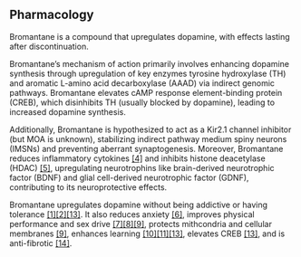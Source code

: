 <span id="mechanism-of-action"></span>
## Pharmacology

Bromantane is a compound that upregulates dopamine, with effects lasting after discontinuation.

Bromantane’s mechanism of action primarily involves enhancing dopamine synthesis through upregulation of key enzymes tyrosine hydroxylase (TH) and aromatic L-amino acid decarboxylase (AAAD) via indirect genomic pathways. Bromantane elevates cAMP response element-binding protein (CREB), which disinhibits TH (usually blocked by dopamine), leading to increased dopamine synthesis.

Additionally, Bromantane is hypothesized to act as a Kir2.1 channel inhibitor (but MOA is unknown), stabilizing indirect pathway medium spiny neurons (IMSNs) and preventing aberrant synaptogenesis. Moreover, Bromantane reduces inflammatory cytokines <a title="Thus, the antiasthenic drug ladasten limits development of the anxious depressive state and suppresses the level ofproinflammatory cytokines IL-6, IL-17 and IL-4." class="ref" href="#source4">[4]</a> and inhibits histone deacetylase (HDAC) <a title="Ladasten reduced HDAC1 level in rat striatum and hippocampus and modified H3acK9 and H4acK8 levels in various structures of rat brain." class="ref" href="#source5">[5]</a>, upregulating neurotrophins like brain-derived neurotrophic factor (BDNF) and glial cell-derived neurotrophic factor (GDNF), contributing to its neuroprotective effects.

Bromantane upregulates dopamine without being addictive or having tolerance <a title="The absence of 'withdrawal syndrome' after the drug withdrawal reveals the lack of addictive potential in this drug." class="ref" href="#source1">[1]</a><a title="Effect of bromantane on the rat neurologic status in two month course" class="ref" href="#source2">[2]</a><a title="The effects of ladasten on dopaminergic neurotransmission and hippocampal synaptic plasticity in rats" class="ref" href="#source13">[13]</a>. It also reduces anxiety <a title="Effect of bromantane on the rat neurologic status in two month course" class="ref" href="#source6">[6]</a>, improves physical performance and sex drive <a title="Effects of bromantane and sidnocarb on long-term operant conditioning and its vegetative correlates in rats" class="ref" href="#source7">[7]</a><a title="A three-day treatment with [bromantane] (...) predominantly increased the sexual proceptivity, whereas a chronic administration (for 2 months in males and 2 weeks in females) produced a dose-dependent increase in both proceptivity and receptivity." class="ref" href="#source8">[8]</a><a title="The positive effect of bromantan (0.5-50 mg/kg) on the efficiency of physical work of mice and rats (swimming test, running on a treadmill) exceeds that of phenamine administered in optimal doses by 1.3-1.6 times." class="ref" href="#source9">[9]</a>, protects mithcondria and cellular membranes <a title="The data obtained suggest that the positive effect of bromantan on the physical efficiency is associated not only with its psychostimulating action but also with the membrane-protecting effect." class="ref" href="#source9">[9]</a>, enhances learning <a title="The neuro- and psychophysiological effects of bromantane" class="ref" href="#source10">[10]</a><a title="Mechanisms of Action of Ladasten: Activation of Gene Expression for Neurotrophins and Mitogen-Activated Kinases" class="ref" href="#source11">[11]</a><a title="The effects of ladasten on dopaminergic neurotransmission and hippocampal synaptic plasticity in rats" class="ref" href="#source13">[13]</a>, elevates CREB <a title="The effects of ladasten on dopaminergic neurotransmission and hippocampal synaptic plasticity in rats" class="ref" href="#source13">[13]</a>, and is anti-fibrotic <a title="Bromantane (NP-160) Exhibited Potent Anti-Fibrotic Activity in NASH and CKD Studies" class="ref" href="#source14">[14]</a>.